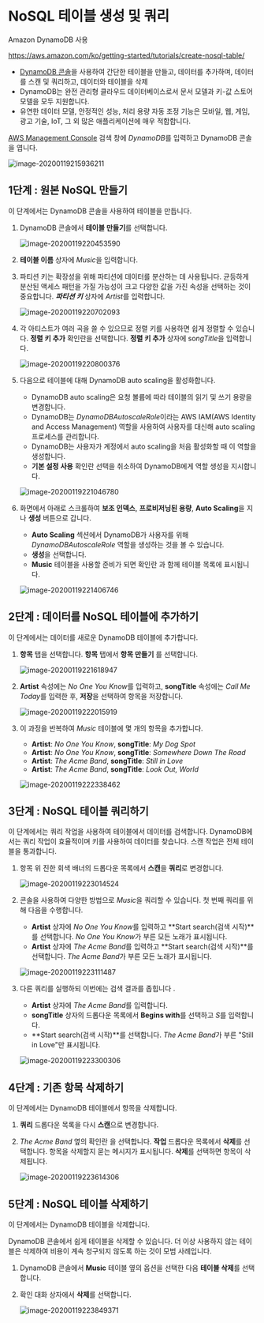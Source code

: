 # NoSQL 테이블 생성 및 쿼리
Amazon DynamoDB 사용

https://aws.amazon.com/ko/getting-started/tutorials/create-nosql-table/

*  [DynamoDB 콘솔](https://console.aws.amazon.com/console/home?region=us-east-1)을 사용하여 간단한 테이블을 만들고, 데이터를 추가하며, 데이터를 스캔 및 쿼리하고, 데이터와 테이블을 삭제
* DynamoDB는 완전 관리형 클라우드 데이터베이스로서 문서 모델과 키-값 스토어 모델을 모두 지원합니다.
* 유연한 데이터 모델, 안정적인 성능, 처리 용량 자동 조정 기능은 모바일, 웹, 게임, 광고 기술, IoT, 그 외 많은 애플리케이션에 매우 적합합니다.



[AWS Management Console](https://console.aws.amazon.com/console/home) 검색 창에 *DynamoDB*를 입력하고 DynamoDB 콘솔을 엽니다.

![image-20200119215936211](images/image-20200119215936211.png)



## 1단계 : 원본 NoSQL 만들기

이 단계에서는 DynamoDB 콘솔을 사용하여 테이블을 만듭니다.

1. DynamoDB 콘솔에서 **테이블 만들기**를 선택합니다.

   ![image-20200119220453590](images/image-20200119220453590.png)

2. **테이블 이름** 상자에 *Music*을 입력합니다.

3. 파티션 키는 확장성을 위해 파티션에 데이터를 분산하는 데 사용됩니다. 균등하게 분산된 액세스 패턴을 가질 가능성이 크고 다양한 값을 가진 속성을 선택하는 것이 중요합니다. ***파티션 키*** 상자에 *Artist*를 입력합니다.

   ![image-20200119220702093](images/image-20200119220702093.png)

4. 각 아티스트가 여러 곡을 쓸 수 있으므로 정렬 키를 사용하면 쉽게 정렬할 수 있습니다. **정렬 키 추가** 확인란을 선택합니다. **정렬 키 추가** 상자에 so*ngTitle*을 입력합니다.

   ![image-20200119220800376](images/image-20200119220800376.png)

5. 다음으로 테이블에 대해 DynamoDB auto scaling을 활성화합니다.

   * DynamoDB auto scaling은 요청 볼륨에 따라 테이블의 읽기 및 쓰기 용량을 변경합니다. 
   * DynamoDB는 *DynamoDBAutoscaleRole*이라는 AWS IAM(AWS Identity and Access Management) 역할을 사용하여 사용자를 대신해 auto scaling 프로세스를 관리합니다. 
   * DynamoDB는 사용자가 계정에서 auto scaling을 처음 활성화할 때 이 역할을 생성합니다.
   * **기본 설정 사용** 확인란 선택을 취소하여 DynamoDB에게 역할 생성을 지시합니다.

   ![image-20200119221046780](images/image-20200119221046780.png)

6. 화면에서 아래로 스크롤하여 **보조 인덱스**, **프로비저닝된 용량**, **Auto Scaling**을 지나 **생성** 버튼으로 갑니다.

   * **Auto Scaling** 섹션에서 DynamoDB가 사용자를 위해 *DynamoDBAutoscaleRole* 역할을 생성하는 것을 볼 수 있습니다.
   * **생성**을 선택합니다.
   * **Music** 테이블을 사용할 준비가 되면 확인란 과 함께 테이블 목록에 표시됩니다.

   ![image-20200119221406746](images/image-20200119221406746.png)

   

## 2단계 : 데이터를 NoSQL 테이블에 추가하기

이 단계에서는 데이터를 새로운 DynamoDB 테이블에 추가합니다.

1. **항목** 탭을 선택합니다. **항목** 탭에서 **항목 만들기** 를 선택합니다.

   ![image-20200119221618947](images/image-20200119221618947.png)

2. **Artist** 속성에는 *No One You Know*를 입력하고, **songTitle** 속성에는 *Call Me Today*를 입력한 후, **저장**을 선택하여 항목을 저장합니다.

   ![image-20200119222015919](images/image-20200119222015919.png)

3. 이 과정을 반복하여 *Music* 테이블에 몇 개의 항목을 추가합니다.

   * **Artist**: *No One You Know*, **songTitle**: *My Dog Spot*
   * **Artist**: *No One You Know*, **songTitle**: *Somewhere Down The Road*
   * **Artist**: *The Acme Band*, **songTitle**: *Still in Love*
   * **Artist**: *The Acme Band*, **songTitle**: *Look Out, World*

   ![image-20200119222338462](images/image-20200119222338462.png)

   

## 3단계 : NoSQL 테이블 쿼리하기

이 단계에서는 쿼리 작업을 사용하여 테이블에서 데이터를 검색합니다. DynamoDB에서는 쿼리 작업이 효율적이며 키를 사용하여 데이터를 찾습니다. 스캔 작업은 전체 테이블을 통과합니다.

1. 항목 위 진한 회색 배너의 드롭다운 목록에서 **스캔**을 **쿼리**로 변경합니다.

   ![image-20200119223014524](images/image-20200119223014524.png)

2. 콘솔을 사용하여 다양한 방법으로 *Music*을 쿼리할 수 있습니다. 첫 번째 쿼리를 위해 다음을 수행합니다.

   * **Artist** 상자에 *No One You Know*를 입력하고 **Start search(검색 시작)**를 선택합니다. *No One You Know*가 부른 모든 노래가 표시됩니다.
   * **Artist** 상자에 *The Acme Band*를 입력하고 **Start search(검색 시작)**를 선택합니다. *The Acme Band*가 부른 모든 노래가 표시됩니다.

   ![image-20200119223111487](images/image-20200119223111487.png)

3. 다른 쿼리를 실행하되 이번에는 검색 결과를 좁힙니다 .

   * **Artist** 상자에 *The Acme Band*를 입력합니다.
   * **songTitle** 상자의 드롭다운 목록에서 **Begins with**를 선택하고 *S*를 입력합니다.
   * **Start search(검색 시작)**를 선택합니다. *The Acme Band*가 부른 "Still in Love"만 표시됩니다.

   ![image-20200119223300306](images/image-20200119223300306.png)

   

## 4단계 : 기존 항목 삭제하기

이 단계에서는 DynamoDB 테이블에서 항목을 삭제합니다.

1. **쿼리** 드롭다운 목록을 다시 **스캔**으로 변경합니다.  

2. *The Acme Band* 옆의 확인란 을 선택합니다. **작업** 드롭다운 목록에서 **삭제**를 선택합니다. 항목을 삭제할지 묻는 메시지가 표시됩니다. **삭제**를 선택하면 항목이 삭제됩니다.

   ![image-20200119223614306](images/image-20200119223614306.png)

   

## 5단계 : NoSQL 테이블 삭제하기

이 단계에서는 DynamoDB 테이블을 삭제합니다.

DynamoDB 콘솔에서 쉽게 테이블을 삭제할 수 있습니다. 더 이상 사용하지 않는 테이블은 삭제하여 비용이 계속 청구되지 않도록 하는 것이 모범 사례입니다.

1. DynamoDB 콘솔에서 **Music** 테이블 옆의 옵션을 선택한 다음 **테이블 삭제**를 선택합니다.

2. 확인 대화 상자에서 **삭제**를 선택합니다.

   ![image-20200119223849371](images/image-20200119223849371.png)

   

